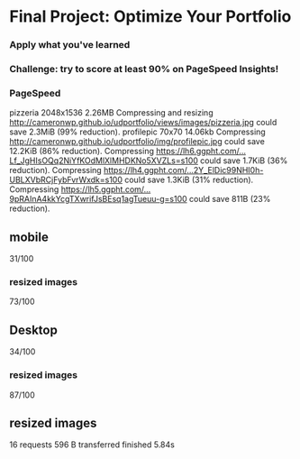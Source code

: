 # Final Project: Optimize Your Portfolio

### Apply what you've learned
### Challenge: try to score at least 90% on PageSpeed Insights!




### PageSpeed

pizzeria 2048x1536 2.26MB Compressing and resizing http://cameronwp.github.io/udportfolio/views/images/pizzeria.jpg could save 2.3MiB (99% reduction).
profilepic 70x70 14.06kb  Compressing http://cameronwp.github.io/udportfolio/img/profilepic.jpg could save 12.2KiB (86% reduction).
Compressing https://lh6.ggpht.com/…Lf_JgHIsOQq2NiYfKOdMlXlMHDKNo5XVZLs=s100 could save 1.7KiB (36% reduction).
Compressing https://lh4.ggpht.com/…2Y_ElDic99NHI0h-UBLXVbRCjFybFvrWxdk=s100 could save 1.3KiB (31% reduction).
Compressing https://lh5.ggpht.com/…9pRAInA4kkYcgTXwrifJsBEsq1agTueuu-g=s100 could save 811B (23% reduction).

## mobile
31/100
### resized images
73/100


## Desktop
34/100
### resized images
87/100

## resized images
16 requests
596 B transferred
finished 5.84s
